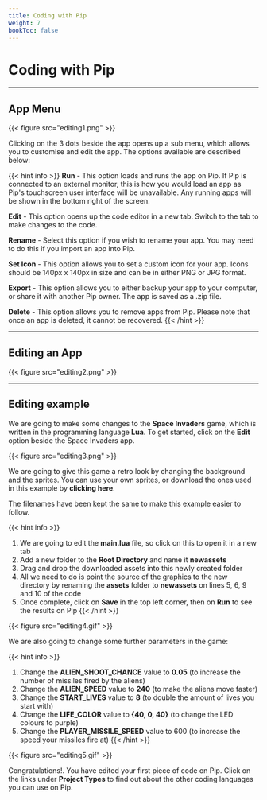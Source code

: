 ```yaml
---
title: Coding with Pip
weight: 7
bookToc: false
---
```


# Coding with Pip

---

## App Menu

{{< figure src="editing1.png" >}}

Clicking on the 3 dots beside the app opens up a sub menu, which allows you to customise and edit the app. The options available are described below:

{{< hint info >}}
**Run** - This option loads and runs the app on Pip. If Pip is connected to an external monitor, this is how you would load an app as Pip's touchscreen user interface will be unavailable. Any running apps will be shown in the bottom right of the screen.

**Edit** - This option opens up the code editor in a new tab. Switch to the tab to make changes to the code.

**Rename** - Select this option if you wish to rename your app. You may need to do this if you import an app into Pip.

**Set Icon** - This option allows you to set a custom icon for your app. Icons should be 140px x 140px in size and can be in either PNG or JPG format.

**Export** - This option allows you to either backup your app to your computer, or share it with another Pip owner. The app is saved as a .zip file.

**Delete** - This option allows you to remove apps from Pip. Please note that once an app is deleted, it cannot be recovered.
{{< /hint >}}

---

## Editing an App

{{< figure src="editing2.png" >}}

---

## Editing example

We are going to make some changes to the **Space Invaders** game, which is written in the programming language **Lua**. To get started, click on the **Edit** option beside the Space Invaders app.

{{< figure src="editing3.png" >}}

We are going to give this game a retro look by changing the background and the sprites. You can use your own sprites, or download the ones used in this example by **clicking here**. 

The filenames have been kept the same to make this example easier to follow. 

{{< hint info >}}
1. We are going to edit the **main.lua** file, so click on this to open it in a new tab
2. Add a new folder to the **Root Directory** and name it **newassets**
3. Drag and drop the downloaded assets into this newly created folder
4. All we need to do is point the source of the graphics to the new directory by renaming the **assets** folder to **newassets** on lines 5, 6, 9 and 10 of the code
5. Once complete, click on **Save** in the top left corner, then on **Run** to see the results on Pip
{{< /hint >}}

{{< figure src="editing4.gif" >}}

We are also going to change some further parameters in the game:

{{< hint info >}}
1. Change the **ALIEN_SHOOT_CHANCE** value to **0.05** (to increase the number of missiles fired by the aliens)
2. Change the **ALIEN_SPEED** value to **240** (to make the aliens move faster)
3. Change the **START_LIVES** value to **8** (to double the amount of lives you start with)
4. Change the **LIFE_COLOR** value to **{40, 0, 40}** (to change the LED colours to purple)
5. Change the **PLAYER_MISSILE_SPEED** value to 600 (to increase the speed your missiles fire at)
{{< /hint >}}

{{< figure src="editing5.gif" >}}

Congratulations!. You have edited your first piece of code on Pip. Click on the links under **Project Types** to find out about the other coding languages you can use on Pip.

